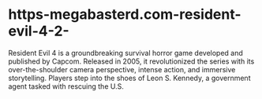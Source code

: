 # https-megabasterd.com-resident-evil-4-2-
Resident Evil 4 is a groundbreaking survival horror game developed and published by Capcom. Released in 2005, it revolutionized the series with its over-the-shoulder camera perspective, intense action, and immersive storytelling. Players step into the shoes of Leon S. Kennedy, a government agent tasked with rescuing the U.S. 
